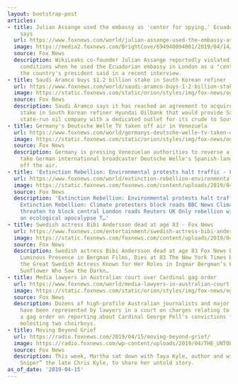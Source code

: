 ```yaml
---
layout: bootstrap-post
articles:
- title: Julian Assange used the embassy as 'center for spying,' Ecuadorian president
    says
  url: https://www.foxnews.com/world/julian-assange-used-the-embassy-as-center-for-spying-ecuadorian-president-says
  image: https://media2.foxnews.com/BrightCove/694940094001/2019/04/14/694940094001_6026100885001_6026099284001-vs.jpg
  source: Fox News
  description: WikiLeaks co-founder Julian Assange reportedly violated his asylum
    conditions when he used the Ecuadorian embassy in London as a "center for spying,"
    the country's president said in a recent interview.
- title: Saudi Aramco buys $1.2 billion stake in South Korean refiner
  url: https://www.foxnews.com/world/saudi-aramco-buys-1-2-billion-stake-in-south-korean-refiner
  image: https://static.foxnews.com/static/orion/styles/img/fox-news/og/og-fox-news.png
  source: Fox News
  description: Saudi Aramco says it has reached an agreement to acquire a $1.25 billion
    stake in South Korean refiner Hyundai Oilbank that would provide Saudi Arabia's
    state-run oil company with a dedicated outlet for its crude to South Korea.
- title: Germany's Deutsche Welle TV taken off air in Venezuela
  url: https://www.foxnews.com/world/germanys-deutsche-welle-tv-taken-off-air-in-venezuela
  image: https://static.foxnews.com/static/orion/styles/img/fox-news/og/og-fox-news.png
  source: Fox News
  description: Germany is pressing Venezuelan authorities to reverse a decision to
    take German international broadcaster Deutsche Welle's Spanish-language channel
    off the air.
- title: 'Extinction Rebellion: Environmental protests halt traffic - Fox News'
  url: https://www.foxnews.com/world/extinction-rebellion-environmental-protests-halt-traffic
  image: https://static.foxnews.com/foxnews.com/content/uploads/2019/04/ContentBroker_contentid-19bdfe9a667d454fa1c00d4c92a73a9c.png
  source: Fox News
  description: 'Extinction Rebellion: Environmental protests halt traffic Fox News
    Extinction Rebellion: Climate protesters block roads BBC News Climate change protesters
    threaten to block central London roads Reuters UK Only rebellion will prevent
    an ecological apocalypse T…'
- title: Swedish actress Bibi Andersson dead at age 83 - Fox News
  url: https://www.foxnews.com/entertainment/swedish-actress-bibi-andersson-dead-at-age-83
  image: https://static.foxnews.com/foxnews.com/content/uploads/2019/04/bibi-andersson.jpg
  source: Fox News
  description: Swedish actress Bibi Andersson dead at age 83 Fox News Bibi Andersson,
    Luminous Presence in Bergman Films, Dies at 83 The New York Times Bibi Andersson,
    the Great Swedish Actress Known for Her Roles in Ingmar Bergman’s Films, Was a
    Sunflower Who Saw the Darkn…
- title: Media lawyers in Australian court over Cardinal gag order
  url: https://www.foxnews.com/world/media-lawyers-in-australian-court-over-cardinal-gag-order
  image: https://static.foxnews.com/static/orion/styles/img/fox-news/og/og-fox-news.png
  source: Fox News
  description: Dozens of high-profile Australian journalists and major media organizations
    have been represented by lawyers in a court on charges relating to breaches of
    a gag order on reporting about Cardinal George Pell's convictions for sexually
    molesting two choirboys.
- title: Moving Beyond Grief
  url: https://radio.foxnews.com/2019/04/15/moving-beyond-grief/
  image: https://radio.foxnews.com/wp-content/uploads/2019/04/THE_UNTOLD_STORY_FEATURED_IMAGE.png
  source: Fox News
  description: This week, Martha sat down with Taya Kyle, author and wife to “American
    Sniper” the late Chris Kyle, to share her untold story.
as_of_date: '2019-04-15'
---
```


